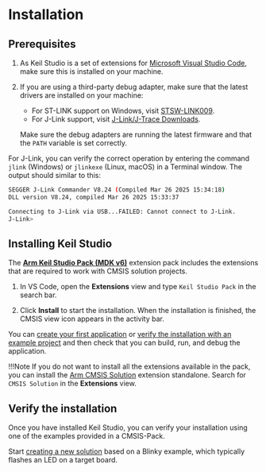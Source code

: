 # Installation

<!-- markdownlint-disable MD036 -->

## Prerequisites

1. As Keil Studio is a set of extensions for [Microsoft Visual Studio Code](https://code.visualstudio.com/), make sure
   this is installed on your machine.
2. If you are using a third-party debug adapter, make sure that the latest drivers are installed on your machine:
    - For ST-LINK support on Windows, visit [STSW-LINK009](https://www.st.com/en/development-tools/stsw-link009.html).
    - For J-Link support, visit [J-Link/J-Trace Downloads](https://www.segger.com/downloads/jlink/).

   Make sure the debug adapters are running the latest firmware and that the `PATH` variable is set correctly.

For J-Link, you can verify the correct operation by entering the command `jlink` (Windows) or `jlinkexe` (Linux, macOS)
in a Terminal window. The output should similar to this:

```sh
SEGGER J-Link Commander V8.24 (Compiled Mar 26 2025 15:34:18)
DLL version V8.24, compiled Mar 26 2025 15:33:37

Connecting to J-Link via USB...FAILED: Cannot connect to J-Link.
J-Link>
```

## Installing Keil Studio

The [**Arm Keil Studio Pack (MDK v6)**](https://marketplace.visualstudio.com/items?itemName=Arm.keil-studio-pack)
extension pack includes the extensions that are required to work with CMSIS solution projects.

1. In VS Code, open the **Extensions** view and type `Keil Studio Pack` in the search bar.

2. Click **Install** to start the installation. When the installation is finished, the CMSIS view icon appears in the
   activity bar.

You can [create your first application](./create_app.md) or
[verify the installation with an example project](#verify-the-installation) and then check that you can build, run, and
debug the application.

!!!Note
    If you do not want to install all the extensions available in the pack, you can install the
    [Arm CMSIS Solution](https://marketplace.visualstudio.com/items?itemName=Arm.cmsis-csolution) extension standalone.
    Search for `CMSIS Solution` in the **Extensions** view.

## Verify the installation

Once you have installed Keil Studio, you can verify your installation using one of the examples provided in a
CMSIS-Pack.

Start [creating a new solution](./create_app.md) based on a Blinky example, which typically flashes an LED on a target
board.
